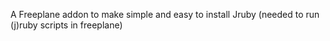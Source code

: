 A Freeplane addon to make simple and easy to install Jruby (needed to run (j)ruby scripts in freeplane) 
